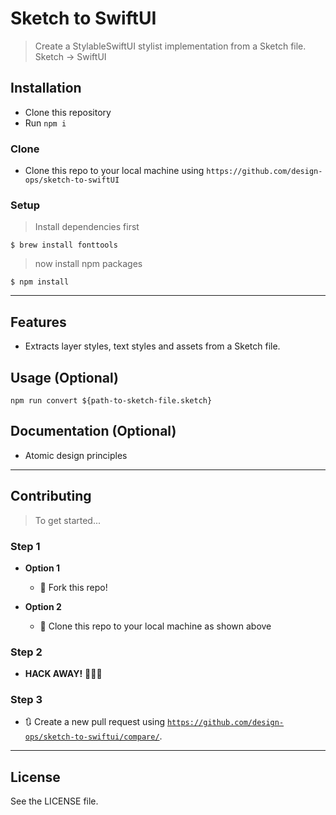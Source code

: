 
# Sketch to SwiftUI

> Create a StylableSwiftUI stylist implementation from a Sketch file. Sketch -> SwiftUI

## Installation

- Clone this repository
- Run `npm i`

### Clone

- Clone this repo to your local machine using `https://github.com/design-ops/sketch-to-swiftUI`

### Setup

> Install dependencies first

```shell
$ brew install fonttools
```

> now install npm packages

```shell
$ npm install
```

---

## Features

- Extracts layer styles, text styles and assets from a Sketch file.

## Usage (Optional)

```shell
npm run convert ${path-to-sketch-file.sketch}
```

## Documentation (Optional)

- Atomic design principles


---

## Contributing

> To get started...

### Step 1

- **Option 1**
    - 🍴 Fork this repo!

- **Option 2**
    - 👯 Clone this repo to your local machine as shown above

### Step 2

- **HACK AWAY!** 🔨🔨🔨

### Step 3

- 🔃 Create a new pull request using <a href="https://github.com/design-ops/sketch-to-swiftui/compare/" target="_blank">`https://github.com/design-ops/sketch-to-swiftui/compare/`</a>.

---

## License

See the LICENSE file.
